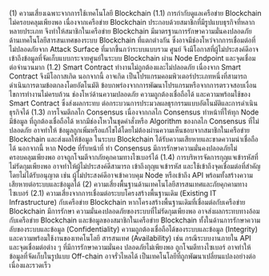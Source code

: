 (1) ความเสี่ยงเฉพาะจากการใช้เทคโนโลยี
Blockchain
(1.1) การกํากับดูแลเครือข่าย Blockchain ไม่ครอบคลุมเพียงพอ เนื่องจากเครือข่าย
Blockchain ประกอบด้วยสมาชิกที่มีรูปแบบธุรกิจที่หลากหลายประเภท จึงทำให้สมาชิกในเครือข่าย
Blockchain มีมาตรฐานการรักษาความมั่นคงปลอดภัยด้านเทคโนโลยีสารสนเทศของระบบ Blockchain
ที่แตกต่างกัน ซึ่งอาจมีช่องโหว่จากการเชื่อมต่อที่ไม่ปลอดภัยจาก Attack Surface ที่มากขึ้นกว่าระบบแบบรวม
ศูนย์ จึงมีโอกาสที่ผู้ไม่ประสงค์ดีอาจเข้าถึงข้อมูลที่จัดเก็บแบบกระจายศูนย์ในระบบ Blockchain ผ่าน Node
Endpoint และจุดเชื่อมต่อจำนวนมาก
(1.2) Smart Contract ทำงานไม่ถูกต้องและไม่ปลอดภัย เนื่องจาก Smart Contract
จึงมีโอกาสเกิด
นอกจากนี้ อาจเกิด
เป็นโปรแกรมคอมพิวเตอร์ประเภทหนึ่งที่สามารถดำเนินการตามข้อตกลงโดยอัตโนมัติ
ข้อบกพร่องจากการพัฒนาโปรแกรมหรือจากการตรวจสอบเงื่อนไขการทํางานไม่ครบถ้วน
ช่องโหว่ด้านความปลอดภัย ความถูกต้องเชื่อถือได้ และความพร้อมใช้ของ Smart Contract ซึ่งส่งผลกระทบ
ต่อกระบวนการประมวลผลธุรกรรมแบบอัตโนมัติและการดำเนินธุรกิจได้
(1.3) การโจมตีกลไก Consensus เนื่องจากกลไก Consensus ทำหน้าที่ให้ทุก Node มีข้อมูล
ที่ถูกต้องเชื่อถือได้ หากมีช่องโหวในชุดคำสั่งหรือ Algorithm ของกลไก Consensus ที่ไม่ปลอดภัย อาจทำให้
ข้อมูลถูกเพิ่มหรือแก้ไขได้โดยไม่ต้องผ่านความเห็นชอบจากสมาชิกในเครือข่าย Blockchain และส่งผลให้ข้อมูล
ในระบบ Blockchain ได้รับความเสียหายและขาดความน่าเชื่อถือได้ นอกจากนี้ หาก Node ที่รับหน้าที่
ทำ Consensus มีการรักษาความมั่นคงปลอดภัยไม่ครอบคลุมเพียงพอ อาจถูกโจมตีจากภัยคุกคามทางไซเบอร์ได้
(1.4) การบริหารจัดการกุญแจเข้ารหัสที่ไม่รัดกุมเพียงพอ อาจทำให้ผู้ไม่ประสงค์ดีสามารถ
เข้าถึงกุญแจเข้ารหัส และใช้เข้าถึงจุดเชื่อมต่อที่สำคัญโดยไม่ได้รับอนุญาต เช่น ผู้ไม่ประสงค์ดีอาจเข้าควบคุม
Node หรือเข้าถึง API พร้อมทั้งสร้างความเสียหายต่อระบบและข้อมูลได้
(2) ความเสี่ยงพื้นฐานด้านเทคโนโลยีสารสนเทศและภัยคุกคามทางไซเบอร์
(2.1) ความเสี่ยงจากการเชื่อมต่อระบบโครงสร้างพื้นฐานเดิม (Existing IT Infrastructure)
กับเครือข่าย Blockchain หากโครงสร้างพื้นฐานเดิมที่เชื่อมต่อกับเครือข่าย Blockchain มีการรักษา
ความมั่นคงปลอดภัยของระบบที่ไม่รัดกุมเพียงพอ อาจส่งผลกระทบทางอ้อมกับเครือข่าย Blockchain
และข้อมูลของสมาชิกในเครือข่าย Blockchain ทั้งในด้านการรักษาความลับของระบบและข้อมูล
(Confidentiality) ความถูกต้องเชื่อถือได้ของระบบและข้อมูล (Integrity) และความพร้อมใช้งานของเทคโนโลยี
สารสนเทศ (Availability) เช่น กรณีระบบงานภายใน API และจุดเชื่อมต่อต่าง ๆ ที่มีการรักษาความมั่นคง
ปลอดภัยไม่เพียงพอ ถูกโจมตีทางไซเบอร์ อาจทำให้ข้อมูลที่จัดเก็บในรูปแบบ Off-chain อาจรั่วไหลได้
เป็นเทคโนโลยีที่ถูกพัฒนาเปลี่ยนแปลงอย่างต่อเนื่องและรวดเร็ว
